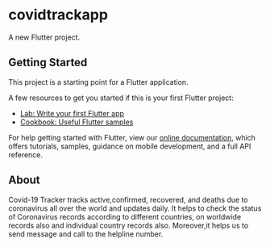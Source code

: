 # covidtrackapp

A new Flutter project.

## Getting Started

This project is a starting point for a Flutter application.

A few resources to get you started if this is your first Flutter project:

- [Lab: Write your first Flutter app](https://flutter.dev/docs/get-started/codelab)
- [Cookbook: Useful Flutter samples](https://flutter.dev/docs/cookbook)

For help getting started with Flutter, view our
[online documentation](https://flutter.dev/docs), which offers tutorials,
samples, guidance on mobile development, and a full API reference.

## About
Covid-19 Tracker tracks active,confirmed, recovered, and deaths due to coronavirus all over the world and updates daily. It helps to check the status of Coronavirus records according to different countries, on worldwide records also and individual country records also. Moreover,it helps us to send message and call to the helpline number.
